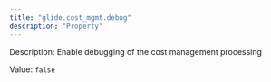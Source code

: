 ```yaml
---
title: "glide.cost_mgmt.debug"
description: "Property"
---
```


Description: Enable debugging of the cost management processing

Value: `false`